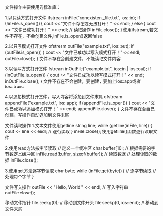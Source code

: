文件操作主要使用的标准库：<fstream>

1.以只读方式打开文件
ifstream inFile("nonexistent_file.txt", ios::in);
    if (!inFile.is_open()) {
        cout << "文件不存在或无法打开！" << endl;
    } else {
        cout << "文件已成功打开！" << endl;
        // 读取操作
        inFile.close();
    }
使用ifstream,若文件不存在，不会创建文件,inFile.is_open()返回false

2.以只写模式打开文件
ofstream outFile("example.txt", ios::out);
    if (outFile.is_open()) {
        cout << "文件已成功以写入模式打开！" << endl;
        outFile.close();
    }
文件不存在会创建文件，不能读取文件内容

3.以读写方式打开文件
 fstream inOutFile("example.txt", ios::in | ios::out);
    if (inOutFile.is_open()) {
        cout << "文件已成功以读写模式打开！" << endl;
        inOutFile.close();
    }
文件不存在不会创建，要创建，要加上ios::app或者ios::trunc

4.以追加模式打开文件，写入内容将添加到文件末尾
    ofstream appendFile("example.txt", ios::app);
    if (appendFile.is_open()) {
        cout << "文件已成功以追加模式打开！" << endl;
        appendFile.close();
    }
文件不存在会自己创建，写操作自动追加到文件末尾

文件读取操作
1.文本文件使用getline
string line;
    while (getline(inFile, line)) {
        cout << line << endl; // 逐行读取
    }
    inFile.close();
使用getline()函数逐行读取文件

2.使用read方法按字节读取
// 定义一个缓冲区
        char buffer[10]; // 根据需要的字节数定义缓冲区
        inFile.read(buffer, sizeof(buffer)); // 读取数据
        // 处理读取的数据
        inFile.close();

3.使用get方法逐字节读取
char byte;
while (inFile.get(byte)) { // 逐字节读取
    // 处理每个字节
}

文件写入操作
outFile << "Hello, World!" << endl; // 写入字符串
    outFile.close();

移动文件指针
file.seekg(0); // 移动到文件开头
file.seekp(0, ios::end); // 移动到文件末尾

